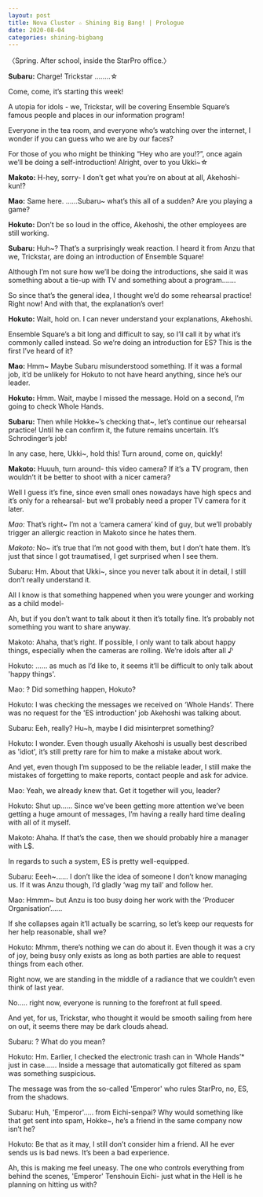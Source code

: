 ```yaml
---
layout: post
title: Nova Cluster ☆ Shining Big Bang! | Prologue
date: 2020-08-04
categories: shining-bigbang
---
```

〈Spring. After school, inside the StarPro office.〉

<b>Subaru:</b> Charge! Trickstar ……..☆

Come, come, it’s starting this week!

A utopia for idols - we, Trickstar, will be covering Ensemble Square’s famous people and places in our information program!

Everyone in the tea room, and everyone who’s watching over the internet, I wonder if you can guess who we are by our faces?

For those of you who might be thinking “Hey who are you!?”, once again we’ll be doing a self-introduction! Alright, over to you Ukki~☆


**Makoto:** H-hey, sorry- I don’t get what you’re on about at all, Akehoshi-kun!?


**Mao:** Same here. …...Subaru~ what’s this all of a sudden? Are you playing a game?


**Hokuto:** Don’t be so loud in the office, Akehoshi, the other employees are still working.


**Subaru:** Huh~? That’s a surprisingly weak reaction. I heard it from Anzu that we, Trickstar, are doing an introduction of Ensemble Square!

Although I’m not sure how we’ll be doing the introductions, she said it was something about a tie-up with TV and something about a program…….

So since that’s the general idea, I thought we’d do some rehearsal practice! Right now! And with that, the explanation’s over!


**Hokuto:** Wait, hold on. I can never understand your explanations, Akehoshi.

Ensemble Square’s a bit long and difficult to say, so I’ll call it by what it’s commonly called instead. So we’re doing an introduction for ES? This is the first I’ve heard of it?


**Mao:** Hmm~ Maybe Subaru misunderstood something. If it was a formal job, it’d be unlikely for Hokuto to not have heard anything, since he’s our leader.


**Hokuto:** Hmm. Wait, maybe I missed the message. Hold on a second, I’m going to check Whole Hands.


**Subaru:** Then while  Hokke~’s checking that~, let’s continue our rehearsal practice! Until he can confirm it, the future remains uncertain. It’s Schrodinger’s job!

In any case, here, Ukki~, hold this! Turn around, come on, quickly!


**Makoto:** Huuuh, turn around- this video camera? If it’s a TV program, then wouldn’t it be better to shoot with a nicer camera?

Well I guess it’s fine, since even small ones nowadays have high specs and it’s only for a rehearsal- but we’ll probably need a proper TV camera for it later.


*Mao:* That’s right~ I’m not a ‘camera camera’ kind of guy, but we’ll probably trigger an allergic reaction in Makoto since he hates them.


*Makoto:* No~ it’s true that I’m not good with them, but I don’t hate them. It’s just that since I got traumatised, I get surprised when I see them.


Subaru: Hm. About that Ukki~, since you never talk about it in detail, I still don’t really understand it.

All I know is that something happened when you were younger and working as a child model-

Ah, but if you don’t want to talk about it then it’s totally fine. It’s probably not something you want to share anyway.


Makoto: Ahaha, that’s right. If possible, I only want to talk about happy things, especially when the cameras are rolling. We’re idols after all ♪


Hokuto: …… as much as I’d like to, it seems it’ll be difficult to only talk about 'happy things'.


Mao: ? Did something happen, Hokuto?


Hokuto: I was checking the messages we received on ‘Whole Hands’. There was no request for the 'ES introduction' job Akehoshi was talking about.


Subaru: Eeh, really? Hu~h, maybe I did misinterpret something?


Hokuto: I wonder. Even though usually Akehoshi is usually best described as 'idiot', it’s still pretty rare for him to make a mistake about work.

And yet, even though I’m supposed to be the reliable leader, I still make the mistakes of forgetting to make reports, contact people and ask for advice.


Mao: Yeah, we already knew that. Get it together will you, leader?


Hokuto: Shut up…… Since we’ve been getting more attention we’ve been getting a huge amount of messages, I’m having a really hard time dealing with all of it myself.


Makoto: Ahaha. If that’s the case, then we should probably hire a manager with L$.

In regards to such a system, ES is pretty well-equipped.


Subaru: Eeeh~...... I don’t like the idea of someone I don’t know managing us. If it was Anzu though, I’d gladly ‘wag my tail’ and follow her.


Mao: Hmmm~ but Anzu is too busy doing her work with the ‘Producer Organisation’......

If she collapses again it’ll actually be scarring, so let’s keep our requests for her help reasonable, shall we?


Hokuto: Mhmm, there’s nothing we can do about it. Even though it was a cry of joy, being busy only exists as long as both parties are able to request things from each other.

Right now, we are standing in the middle of a radiance that we couldn’t even think of last year.

No….. right now, everyone is running to the forefront at full speed.

And yet, for us, Trickstar, who thought it would be smooth sailing from here on out, it seems there may be dark clouds ahead.

Subaru: ? What do you mean?


Hokuto: Hm. Earlier, I checked the electronic trash can  in ‘Whole Hands’* just in case…… Inside a message that automatically got filtered as spam was something suspicious.

The message was from the so-called 'Emperor' who rules StarPro, no, ES, from the shadows.


Subaru: Huh, 'Emperor'..... from Eichi-senpai? Why would something like that get sent into spam, Hokke~, he’s a friend in the same company now isn’t he?


Hokuto: Be that as it may, I still don’t consider him a friend. All he ever sends us is bad news. It’s been a bad experience.

Ah, this is making me feel uneasy. The one who controls everything from behind the scenes, 'Emperor' Tenshouin Eichi- just what in the Hell is he planning on hitting us with?
